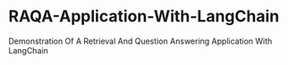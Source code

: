 # RAQA-Application-With-LangChain
Demonstration Of A Retrieval And Question Answering Application With LangChain
